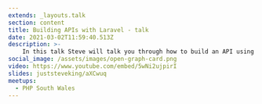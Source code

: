 ```yaml
---
extends: _layouts.talk
section: content
title: Building APIs with Laravel - talk
date: 2021-03-02T11:59:40.513Z
description: >-
    In this talk Steve will talk you through how to build an API using the Laravel framework.
social_image: /assets/images/open-graph-card.png
video: https://www.youtube.com/embed/5wNi2ujpirI
slides: juststeveking/aXCwuq
meetups:
  - PHP South Wales
---
```

